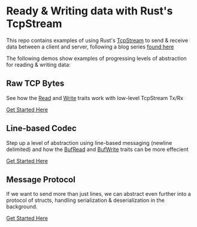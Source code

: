 # Ready & Writing data with Rust's TcpStream

This repo contains examples of using Rust's [TcpStream](https://doc.rust-lang.org/stable/std/net/struct.TcpStream.html) to send & receive data between a client and server, following a blog series [found here](https://thepacketgeek.com/series/rust-tcpstream/)

The following demos show examples of progressing levels of abstraction for reading & writing data:

## Raw TCP Bytes
See how the [Read](https://doc.rust-lang.org/stable/std/io/trait.Read.html) and [Write](https://doc.rust-lang.org/stable/std/io/trait.Write.html) traits work with low-level TcpStream Tx/Rx

[Get Started Here](./raw)

## Line-based Codec
Step up a level of abstraction using line-based messaging (newline delimited) and how the [BufRead](https://doc.rust-lang.org/stable/std/io/trait.BufRead.html) and [BufWrite](https://doc.rust-lang.org/stable/std/io/trait.BufWrite.html) traits can be more effecient

[Get Started Here](./lines)

## Message Protocol
If we want to send more than just lines, we can abstract even further into a protocol of structs, handling serialization & deserialization in the background.

[Get Started Here](./protocol)
